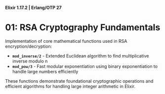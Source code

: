 **Elixir 1.17.2 | Erlang/OTP 27**

# 01: RSA Cryptography Fundamentals

Implementation of core mathematical functions used in RSA encryption/decryption:

- **`mod_inverse/2`** - Extended Euclidean algorithm to find multiplicative inverse modulo n
- **`mod_pow/3`** - Fast modular exponentiation using binary exponentiation to handle large numbers efficiently

These functions demonstrate foundational cryptographic operations and efficient algorithms for handling large integer arithmetic in Elixir.
